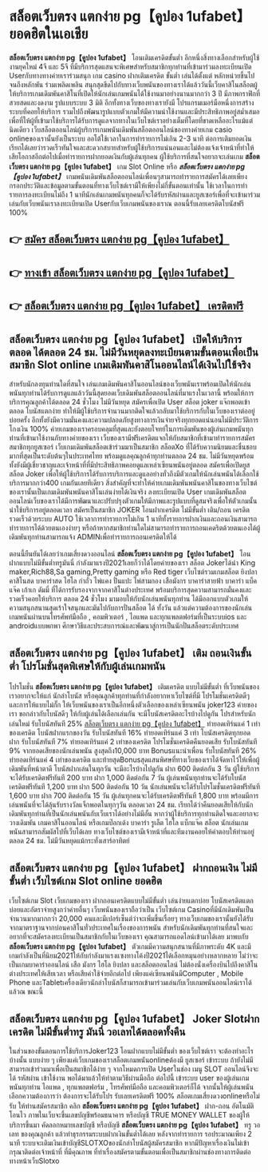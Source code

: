 # สล็อตเว็บตรง แตกง่าย pg【คูปอง 1ufabet】  ยอดฮิตในเอเชีย 

**สล็อตเว็บตรง แตกง่าย pg【คูปอง 1ufabet】** โอนเติมเครดิตขั้นต่ำ  อีกหนึ่งสิ่งทางเลือกสำหรับผู้ใช้งานยุคใหม่ 4จี และ 5จี ที่มีบริการสุดแสนจะพิเศษสำหรับสมาชิกทุกท่านที่เข้ามาร่วมลงทะเบียนเปิด Userกับทางทางค่ายเราร่วมสนุก เกม casino  ฝากเติมเครดิต ขั้นต่ำ เล่นได้ตั้งแต่ หลักหน่วยขึ้นไปจนถึงหลักพัน ร่วมเพลิดเพลิน สนุกสุดขีดไปกับทางเว็บพนันของทางเราได้แล้ววันนี้เว็บคาสิโนสล็อตผู้ให้บริการเกมเดิมพันคาสิโนที่เปิดให้นักเล่นเกมพนันได้ใช้งานมาอย่างนานมากกว่า 3 ปี มีภาพกราฟิกที่สวยสดและงดงาม รูปแบบระบบ 3 มิติ
อีกทั้งทางเว็บของทางเรายังมี โปรแกรมเมอร์มือหนึ่งการสร้างระบบที่คอยให้บริการ  รวมไปถึงพัฒนารูปแบบตัวเกมให้มีความน่าใช้งานและมีประสิทธิภาพอยู่สม่ำเสมอ เพื่อที่ให้ผู้ที่เข้ามาใช้บริการได้รับการดูแลจากทางในเว็บไซต์เราอย่างเต็มที่โดยที่ขาดเหลืออะไรแม้แต่นิดเดียว เว็บสล็อตออนไลน์ผู้บริการเกมพนันเดิมพันสล็อตออนไลน์ของทางค่ายเกม casio onlineของเรานั้นยังเป็นระบบ ออโต้ใช้เวลาในการทำรายการไม่เกิน 2-3 นาที ต่อการเติมยอดเงิน เรียกได้เลยว่ารวดเร็วทันใจและสะดวกสบายสำหรับผู้ใช้บริการแน่นอนและไม่ต้องแจ้งเจ้าหน้าที่ทำให้เสียโอกาสอีกต่อไปเมื่อทำรายการฝากยอดเงินกับผู้เล่นทุกคน
ผู้ใช้บริการที่สนใจอยากจะเล่นเกม **สล็อตเว็บตรง แตกง่าย pg【คูปอง 1ufabet】** เกม Slot Online หรือ ***สล็อตเว็บตรง แตกง่าย pg【คูปอง 1ufabet】*** เกมพนันเดิมพันสล็อตออนไลน์เพื่อนๆสามารถทำรายการสมัครได้เลยเพียงกรอกประวัติและข้อมูลตามขั้นตอนที่ทางเว็บไซต์เรามีให้เพียงไม่กี่ขั้นตอนเท่านั้น ใช้เวลาในการทำรายการลงทะเบียนไม่ถึง 1 นาทีนักเล่นเกมพนันทุกคนก็จะได้รับรหัสผ่านและยูสเซอร์เพื่อที่จะเข้ามาร่วมเล่นกับเว็บพนันเราลงทะเบียนเปิด Userกับเว็บเกมพนันของเราณ ตอนนี้รับเลยเครดิตโบนัสฟรี 100%

## 👉 [สมัคร สล็อตเว็บตรง แตกง่าย pg【คูปอง 1ufabet】](https://archa888.com/)
## 👉 [ทางเข้า สล็อตเว็บตรง แตกง่าย pg【คูปอง 1ufabet】](https://archa888.com/)
## 👉 [สล็อตเว็บตรง แตกง่าย pg【คูปอง 1ufabet】 เครดิตฟรี](https://archa888.com/)

## สล็อตเว็บตรง แตกง่าย pg【คูปอง 1ufabet】 เปิดให้บริการตลอด ได้ตลอด 24 ชม. ไม่มีวันหยุดลงทะเบียนตามขั้นตอนเพื่อเป็นสมาชิก Slot online เกมเดิมพันคาสิโนออนไลน์ได้เงินไปใช้จริง

สำหรับนักลงทุนท่านใดที่สนใจ เล่นเกมเดิมพันคาสิโนออนไลน์ของเว็บพนันเราพร้อมเปิดให้นักเล่นพนันทุกท่านได้รับการดูแลแล้ววันนี้สุดยอดเว็บเดิมพันสล็อตออนไลน์ที่มาแรงในเวลานี้ พร้อมให้การบริการคุณลูกค้าได้ตลอด 24 ชั่วโมง ไม่มีวันหยุด สมัครเพื่อเปิด User สล็อต joker แจ๊กพอตเข้าตลอด โบนัสแตกง่าย ทำให้มีผู้ใช้บริการจำนวนมากติดใจแล้วกลับมาใช้บริการกับในเว็บของเราต่ออยู่บ่อยครั้ง อีกทั้งยังมีความมั่นคงและความปลอดภัยสูงทางการเงินจ่ายจริงทุกยอดแน่นอนไม่มีประวัติการโกงเงิน 100% ค่ายเกมของเราครอบคลุมที่สุดและยังตอบโจทย์ในการเดิมพันของผู้เล่นเกมพนันทุกท่านที่เข้ามาใช้งานกับทางค่ายของเรา
เว็บของเรามีฟรีเครดิตแจกให้กับสมาชิกที่เข้ามาทำรายการสมัครสมาชิกทุกยูสเซอร์ เว็บเกมเดิมพันสล็อตเข้าร่วมมาเป็นสมาชิก สล็อตXo ที่ได้รับความนิยมและชื่นชอบมากที่สุดเป็นระดับต้นๆในประเทศไทย พร้อมดูแลคุณลูกค้าทุกท่านตลอด 24 ชม. ไม่มีวันหยุดพร้อมทั้งยังมีผู้เชี่ยวชาญและเจ้าหน้าที่ที่มีประสิทธิภาพคอยดูแลเหล่าเซียนพนันอยู่ตลอด สมัครเพื่อเปิดยูส สล็อต Joker เพื่อให้ผู้ใช้บริการได้รับการบริการและดูแลอย่างทั่วถึงมีตัวเกมให้นักเล่นพนันได้เลือกใช้บริการมากกว่า400 เกมกันเลยทีเดียว
สิ่งสำคัญที่จะทำให้ค่ายเกมเดิมพันพนันคาสิโนของทางเว็บไซต์ของเรานั้นเป็นเกมเดิมพันพนันคาสิโนเล่นง่ายได้เงินจริง ลงทะเบียนเปิด User  เกมเดิมพันสล็อตออนไลน์เว็บของเราได้มีการพัฒนาและปรับปรุงตัวเกมให้มีภาพและรูปแบบที่ดูสมจริงเพื่อให้ตัวเกมนั้นน่าใช้บริการอยู่ตลอดเวลา สมัครเป็นสมาชิก JOKER โอนฝากเครดิต ไม่มีขั้นต่ำ เติม/ถอน เครดิตรวดเร็วด้วยระบบ AUTO ใช้เวลาการทำรายการไม่เกิน 1 นาทีทั้งรายการฝากเงินและถอนเงินสามารถทำรายการได้ด้วยตนเองง่ายๆ หรือถ้าหากสมาชิกท่านใดไม่สามารถทำรายการถอนเคดริตด้วยตนเองได้ผู้เดิมพันทุกท่านสามารถแจ้ง ADMINเพื่อทำรายการถอนเครดิตให้ได้

ตอนนี้ยืนยันได้เลยว่าเกมเสี่ยงดวงออนไลน์ **สล็อตเว็บตรง แตกง่าย pg【คูปอง 1ufabet】** โอนฝากแบบไม่มีขั้นต่ำทรูมันนี่ กำลังมาแรงปี2021เลยก็ว่าได้โดยค่ายของเรา สล็อต Jokerได้นำ  King maker,Rich88,Sa gaming,Pretty gaming  หรือ Red tiger เว็บไซต์รวมเกมสล็อต ยิงปลา คาสิโนสด บาคาร่าสด ไฮโล กำถั่ว ไพ่แคง ปั่นแปะ ไพ่สามกอง เสือมังกร บาคาร่าสายฟ้า บาคาร่า แบ็คแจ๊ค เก้าเก ดัมมี่ ที่ได้การรับรองจากจากคาสิโนต่างประเทศ พร้อมบริการสุดความสามารถมั่นคงและรวดเร็วคอยให้บริการ ตลอด 24 ชั่วโมง มามอบให้กับนักเล่นพนันทุกท่าน ได้มีออกแบบตัวเกมให้ความสนุกสนานสุดเร้าใจสนุกและมันไปกับการปั่นสล็อต ได้ ทั้งวัน แล้วแต่ความต้องการของนักเล่นเกมพนันผ่านบนโทรศัพท์มือถือ , คอมพิวเตอร์ , ไอแพด และทุกแพลตฟอร์มที่เป็นระบบios และ androidแบบพกพา ศึกษาวิธีและประสบการณ์และพัฒนาสู่การเป็นนักปั่นสล็อตระดับประเทศ

## สล็อตเว็บตรง แตกง่าย pg【คูปอง 1ufabet】 เติม ถอนเงินขั้นต่ำ โปรโมชั่นสุดพิเศษให้กับผู้เล่นเกมพนัน

โปรโมชั่น **สล็อตเว็บตรง แตกง่าย pg【คูปอง 1ufabet】** เติมเครดิต แบบไม่มีขั้นต่ำ ที่เว็บพนันของเราอยากจะให้แก่  นักล่าโบนัส หรือคุณลูกค้าทุกท่านที่กำลังอยากหาเว็บไซต์ที่มี โปรโมชั่นเครดิตดีๆ และการให้แบบไม่กั๊ก ให้เว็บพนันของเราเป็นอีกหนึ่งตัวเลือกของเหล่าเซียนพนัน joker123 ค่ายของเรา ขอกล่าวกับโบนัสดีๆ ให้กับผู้เล่นได้เลือกเล่นกัน จะมีโบนัสเครดิตอะไรบ้างไปดูกัน
โปรสำหรับนักเล่นใหม่ รับโบนัสทันที 25% [สล็อตเว็บตรง แตกง่าย pg【คูปอง 1ufabet】](https://archa888.com/) ทำยอดเทิร์นแค่ 1 เท่าของเครดิต
โบนัสฝากแรกของวัน รับโบนัสทันที 16% ทำยอดเทิร์นแค่ 3 เท่า
โบนัสเครดิตทุกยอดฝาก รับโบนัสทันที 7% ทำยอดเทิร์นแค่ 2 เท่าของเครดิต
โปรโมชั่นเครดิตคืนยอดเสีย รับโบนัสทันที 9% จากยอดเสียของนักเล่นพนัน สูงสุดถึง10,000 บาท
Bonusแนะนำเพื่อน รับโบนัสทันที 26% ทำยอดเทิร์นแค่ 4 เท่าของเครดิต
และท้ายสุดBonusสุดแสนพิศษที่ทางเว็บของเราได้จัดหาไว้ให้เพื่อผู้เดิมพันที่หน้าตาดี โบนัสฝากเล่นในทุกวัน จะมีอะไรบ้างไปดูกัน
ฝาก 600 ติดต่อกัน 3 วัน ผู้ใช้บริการจะได้รับเครดิตฟรีทันที 200 บาท
ฝาก 1,000 ติดต่อกัน 7 วัน ผู้เล่นพนันทุกท่านจะได้รับโบนัสเครดิตฟรีทันที 1,200 บาท
ฝาก 500 ติดต่อกัน 10 วัน นักเล่นพนันจะได้รับโปรโมชั่นเครดิตฟรีทันที 1,600 บาท
ฝาก 700 ติดต่อกัน 15 วัน ผู้เล่นทุกคนจะได้รับเครดิตฟรีทันที 1,800 บาท
พร้อมมีการเล่นพนันที่จะได้ลุ้นรับรางวัลแจ็กพอตในทุกๆวัน ตลอดเวลา 24 ชม. เรียกได้ว่าคืนยอดเสียให้กับนักเดิมพันทุกท่านที่เป็นนักเล่นพนันกับเว็บเราได้อย่างไม่มีอั้น หากว่าผู้ใช้บริการทุกท่านติดใจและอยากจะวางเดิมพัน เกมคาสิโนออนไลน์ หรือเกมป๊อกเด้ง บาคาร่า รูเล็ต ไฮโล แบ็กแจ๊ค สล็อต นักเล่นเกมพนันสามารถสัมผัสไปที่เว็บได้เลย ทางเว็บไซต์ของเรามีเจ้าหน้าที่และทีมงานคอยให้คำตอบให้ท่านอยู่ ตลอด 24 ชม. ไม่มีวันหยุดแม้กระทั่งเสาร์อาทิตย์

## สล็อตเว็บตรง แตกง่าย pg【คูปอง 1ufabet】 ฝากถอนเงิน ไม่มีขั้นต่ำ  เว็บไซต์เกม Slot online ยอดฮิต

เว็บไซต์เกม Slot เว็บเกมของเรา ฝากถอนเครดิตแบบไม่มีขั้นต่ำ เล่นง่ายแตกบ่อย โบนัสเครดิตแตกบ่อยและอัตราจ่ายสูงกว่าค่ายอื่นๆ เว็บพนันของเราถือว่าเป็น เว็บไซต์เกม Casinoที่มีนักเดิมพันเป็นจำนวนมากมากกว่า 20,000 คนและมีเปอร์เซ็นต์ว่าจะเพิ่มขึ้นเรื่อยๆ ทางเว็บเกมของเรานั้นยังได้รับจากมาตราฐานจากบ่อนคาสิโนทั่วประเทศในเรื่องของการพนัน สำหรับนักเดิมพันทุกท่านที่สนใจและอยากที่จะสมัครลงทะเบียนเป็นสมาชิกกับในเว็บของเรา คุณสามารถแอดไลน์เข้ามาได้เลย
	มาพบกับ **สล็อตเว็บตรง แตกง่าย pg【คูปอง 1ufabet】** ตัวเกมมีความสนุกสนานที่มีภาพระดับ 4K และมีเกมกำลังเป็นที่นิยม2021ให้กับกำลังมาแรงแซงทางโค้งปี2021ได้เลือกหมุนอย่างหลากหลาย  ไม่ว่าจะเป็นเกมบาคาร่าออนไลน์ เสือ มังกร ไฮโล ยิงปลา และสล็อตออนไลน์ ไม่ต้องนั่งเครื่องบินไปถึงคาสิโนต่างประเทศให้เสียเวลา หรือเสียค่าใช้จ่ายอีกต่อไป เพียงแค่เซียนพนันมีComputer , Mobile Phone และTabletเครื่องเดียวนักล่าโบนัสก็สามารถเข้ามาร่วมเล่นกับเว็บเกมพนันออนไลน์เราได้แล้วณ ขณะนี้

## สล็อตเว็บตรง แตกง่าย pg【คูปอง 1ufabet】 Joker Slotฝากเครดิต ไม่มีขั้นต่ำทรู มันนี่ วอเลทได้ตลอดทั้งคืน

ในส่วนของขั้นตอนการใช้บริการJoker123 โอนฝากแบบไม่มีขั้นต่ำ ของเว็บไซต์เรา จะต้องทำอะไรบ้างนั้น แบบง่าย ๆ เพียงแค่เว็บเกมของเราสล็อตเกมพนันonlineต้องมี ยูสเซอร์ เข้าระบบ ถ้ายังไม่มีสามารถเข้าร่วมมาเพื่อเป็นสมาชิกได้ง่าย ๆ จากโหมดการเปิด Userในช่อง เมนู SLOT ออนไลน์จึงจะได้ รหัสผ่าน เข้าใช้งาน พอได้มาแล้วให้ทำตามวิธีผ่านมือถือ ต่อไปนี้
เข้าระบบ user  ของผู้เล่นเกมพนันทุกท่าน ไอแพด , ทุกแพลตฟอร์ม , โทรศัพท์มือถือ และคอมพิวเตอร์ก็ได้
จากนั้นให้ผู้เล่นพนันเลือกความต้องการว่า ต้องการจะได้รับโปร รับเลยเครดิตฟรี 100% สล็อตเกมเสี่ยงดวงonlineหรือไม่รับ
ให้ท่านสมัครสมาชิก คลิก **สล็อตเว็บตรง แตกง่าย pg【คูปอง 1ufabet】** ฝาก-ถอน อัตโนมัติ โอนไว ภาพในเว็บจะขึ้นเลขบัญชีพร้อมธนาคาร หรือบัญชี TRUE MONEY WALLET ของผู้ให้บริการขึ้นมา
คัดลอกหมายเลขบัญชี หรือบัญชี **สล็อตเว็บตรง แตกง่าย pg【คูปอง 1ufabet】** ทรู วอเลท ของคุณลูกค้า แล้วทำธุรกรรมระบบฝากเงินขั้นต่ำได้เลย
หลังจากทำรายการ รอประมาณเพียง 2 นาที ระบบจะเติมเงินเข้าบัญชีSLOTXOของนักล่าโบนัสผู้สมัครสมาชิก
หากมีปัญหาเรื่องเงินไม่เข้า กรุณาติดต่อเจ้าหน้าที่ ที่มีคุณภาพ ที่ทำเรื่องสมัครตามขั้นตอนเพื่อเป็นสมาชิกผ่านช่องทางการติดต่อทางหน้าเว็บSlotxo


